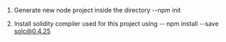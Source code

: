 1. Generate new node project inside the directory 
--npm init

2. Install solidity compiler used for this project using
-- npm install --save solc@0.4.25

